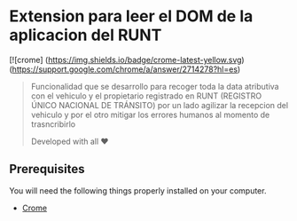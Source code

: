 # Extension para leer el DOM de la aplicacion del RUNT

[![crome] (https://img.shields.io/badge/crome-latest-yellow.svg)(https://support.google.com/chrome/a/answer/2714278?hl=es)

> Funcionalidad que se desarrollo para recoger toda la data atributiva con el vehiculo y el propietario registrado en RUNT (REGISTRO ÚNICO NACIONAL DE TRÁNSITO) por un lado agilizar la recepcion del vehiculo y por el otro mitigar los errores humanos al momento de trasncribirlo 
>
>Developed with all :heart:

## Prerequisites

You will need the following things properly installed on your computer.

* [Crome](https://www.google.com/chrome/?brand=BNSD&gclid=CjwKCAiA4veMBhAMEiwAU4XRr60Q7G5PIRQ9MMGiumJsRGcJsZPZJEzh0lQqIxcLBQi3LpSsKwjTdRoCzxUQAvD_BwE&gclsrc=aw.ds)


